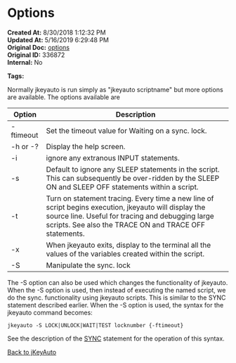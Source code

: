 # Options

**Created At:** 8/30/2018 1:12:32 PM  
**Updated At:** 5/16/2019 6:29:48 PM  
**Original Doc:** [options](https://docs.jbase.com/48575-jkeyauto/options)  
**Original ID:** 336872  
**Internal:** No  

**Tags:**
<badge text='program profiling' vertical='middle' />

Normally jkeyauto is run simply as "jkeyauto scriptname" but more options are available. The options available are

| Option | Description |
| --- | --- |
| -ftimeout | Set the timeout value for Waiting on a sync. lock. |
| -h or -? | Display the help screen. |
| -i | ignore any extranous INPUT statements. |
| -s | Default to ignore any SLEEP statements in the script. This can subsequently be over-ridden by the SLEEP ON and SLEEP OFF statements within a script. |
| -t | Turn on statement tracing. Every time a new line of script begins execution, jkeyauto will display the source line. Useful for tracing and debugging large scripts. See also the TRACE ON and TRACE OFF statements. |
| -x | When jkeyauto exits, display to the terminal all the values of the variables created within the script. |
| -S | Manipulate the sync. lock |

The -S option can also be used which changes the functionality of jkeyauto. When the -S option is used, then instead of executing the named script, we do the sync. functionality using jkeyauto scripts. This is similar to the SYNC statement described earlier. When the -S option is used, the syntax for the jkeyauto command becomes:

```
jkeyauto -S LOCK|UNLOCK|WAIT|TEST locknumber {-ftimeout}
```

See the description of the [SYNC](./../sync) statement for the operation of this syntax.

[Back to jKeyAuto](./../README.md)
